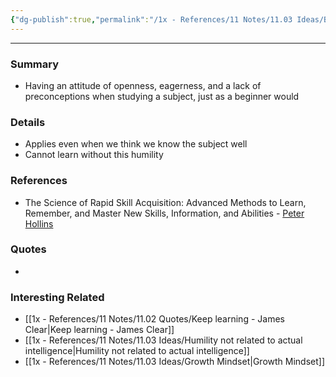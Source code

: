 ```yaml
---
{"dg-publish":true,"permalink":"/1x - References/11 Notes/11.03 Ideas/Beginners mindset/","title":"Beginners mindset","created":"2022-11-01T15:00:12.000+03:00","updated":"2024-02-14T20:18:35.610+03:00"}
---
```


---

### Summary
- Having an attitude of openness, eagerness, and a lack of preconceptions when studying a subject, just as a beginner would

### Details
- Applies even when we think we know the subject well
- Cannot learn without this humility

### References
- The Science of Rapid Skill Acquisition: Advanced Methods to Learn, Remember, and Master New Skills, Information, and Abilities - [Peter Hollins](https://www.goodreads.com/author/show/16593818.Peter_Hollins)

### Quotes
-

### Interesting Related
- [[1x - References/11 Notes/11.02 Quotes/Keep learning - James Clear\|Keep learning - James Clear]]
- [[1x - References/11 Notes/11.03 Ideas/Humility not related to actual intelligence\|Humility not related to actual intelligence]]
- [[1x - References/11 Notes/11.03 Ideas/Growth Mindset\|Growth Mindset]]